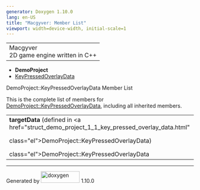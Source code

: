 ```yaml
---
generator: Doxygen 1.10.0
lang: en-US
title: "Macgyver: Member List"
viewport: width=device-width, initial-scale=1
---
```


<div id="top">

<div id="titlearea">

<table data-cellspacing="0" data-cellpadding="0">
<colgroup>
<col style="width: 100%" />
</colgroup>
<tbody>
<tr id="projectrow" class="odd">
<td id="projectalign"><div id="projectname">
Macgyver
</div>
<div id="projectbrief">
2D game engine written in C++
</div></td>
</tr>
</tbody>
</table>

</div>

<div id="main-nav">

</div>

<div id="nav-path" class="navpath">

- **DemoProject**
- <a href="struct_demo_project_1_1_key_pressed_overlay_data.html"
  class="el">KeyPressedOverlayData</a>

</div>

</div>

<div class="header">

<div class="headertitle">

<div class="title">

DemoProject::KeyPressedOverlayData Member List

</div>

</div>

</div>

<div class="contents">

This is the complete list of members for
<a href="struct_demo_project_1_1_key_pressed_overlay_data.html"
class="el">DemoProject::KeyPressedOverlayData</a>, including all
inherited members.

|                                                                                            |                                                                 |     |
|--------------------------------------------------------------------------------------------|-----------------------------------------------------------------|-----|
| **targetData** (defined in <a href="struct_demo_project_1_1_key_pressed_overlay_data.html" 
 class="el">DemoProject::KeyPressedOverlayData</a>)                                          | <a href="struct_demo_project_1_1_key_pressed_overlay_data.html" 
                                                                                              class="el">DemoProject::KeyPressedOverlayData</a>                |     |

</div>

------------------------------------------------------------------------

<span class="small">Generated
by [<img src="doxygen.svg" class="footer" width="104" height="31"
alt="doxygen" />](https://www.doxygen.org/index.html) 1.10.0</span>
